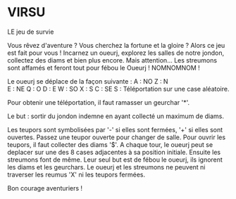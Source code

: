 # VIRSU
LE jeu de survie

Vous rêvez d'aventure ? Vous cherchez la fortune et la gloire ?
Alors ce jeu est fait pour vous ! Incarnez un oueurj, explorez les salles de notre jondon, collectez des diams et bien plus encore.
Mais attention... Les streumons sont affamés et feront tout pour fébou le Oueurj ! NOMNOMNOM !

Le oueurj se déplace de la façon suivante :
A : NO
Z : N   
E : NE
Q : O
D : E
W : SO
X : S
C : SE
S : Téléportation sur une case aléatoire.

Pour obtenir une téléportation, il faut ramasser un geurchar '*'.

Le but : sortir du jondon indemne en ayant collecté un maximum de diams.

Les teupors sont symbolisées par '-' si elles sont fermées, '+' si elles sont ouvertes.
Passez une teupor ouverte pour changer de salle.
Pour ouvrir les teupors, il faut collecter des diams '$'.
A chaque tour, le oueurj peut se deplacer sur une des 8 cases adjacentes à sa position initiale.
Ensuite les streumons font de même. Leur seul but est de fébou le oueurj, ils ignorent les diams et les geurchars.
Le oueurj et les streumons ne peuvent ni traverser les reumus 'X' ni les teupors fermées.

Bon courage aventuriers !
